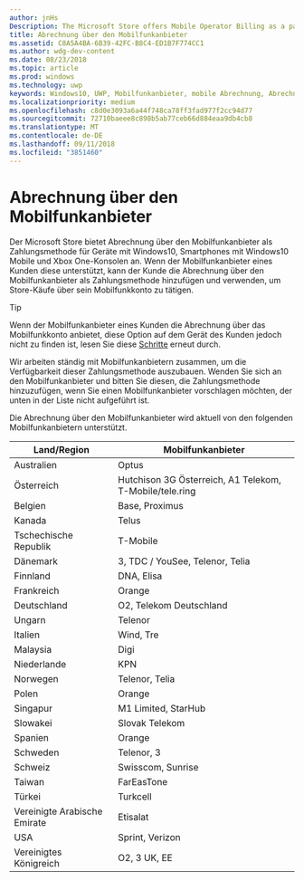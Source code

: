 ```yaml
---
author: jnHs
Description: The Microsoft Store offers Mobile Operator Billing as a payment method for mobile operators who support this capability.
title: Abrechnung über den Mobilfunkanbieter
ms.assetid: C8A5A4BA-6B39-42FC-B8C4-ED1B7F774CC1
ms.author: wdg-dev-content
ms.date: 08/23/2018
ms.topic: article
ms.prod: windows
ms.technology: uwp
keywords: Windows10, UWP, Mobilfunkanbieter, mobile Abrechnung, Abrechnung über den Mobilfunkanbieter
ms.localizationpriority: medium
ms.openlocfilehash: c8d0e3093a6a44f748ca78ff3fad977f2cc94d77
ms.sourcegitcommit: 72710baeee8c898b5ab77ceb66d884eaa9db4cb8
ms.translationtype: MT
ms.contentlocale: de-DE
ms.lasthandoff: 09/11/2018
ms.locfileid: "3851460"
---
```

# <a name="mobile-operator-billing"></a>Abrechnung über den Mobilfunkanbieter


Der Microsoft Store bietet Abrechnung über den Mobilfunkanbieter als Zahlungsmethode für Geräte mit Windows10, Smartphones mit Windows10 Mobile und Xbox One-Konsolen an. Wenn der Mobilfunkanbieter eines Kunden diese unterstützt, kann der Kunde die Abrechnung über den Mobilfunkanbieter als Zahlungsmethode hinzufügen und verwenden, um Store-Käufe über sein Mobilfunkkonto zu tätigen.

> [!TIP]
>  Wenn der Mobilfunkanbieter eines Kunden die Abrechnung über das Mobilfunkkonto anbietet, diese Option auf dem Gerät des Kunden jedoch nicht zu finden ist, lesen Sie diese [Schritte](http://go.microsoft.com/fwlink/p/?LinkId=523993) erneut durch.

Wir arbeiten ständig mit Mobilfunkanbietern zusammen, um die Verfügbarkeit dieser Zahlungsmethode auszubauen. Wenden Sie sich an den Mobilfunkanbieter und bitten Sie diesen, die Zahlungsmethode hinzuzufügen, wenn Sie einen Mobilfunkanbieter vorschlagen möchten, der unten in der Liste nicht aufgeführt ist.

Die Abrechnung über den Mobilfunkanbieter wird aktuell von den folgenden Mobilfunkanbietern unterstützt.

| Land/Region  | Mobilfunkanbieter                 |
|-----------------|----------------------------------|
| Australien       | Optus                            |
| Österreich         | Hutchison 3G Österreich, A1 Telekom, T-Mobile/tele.ring  |
| Belgien         | Base, Proximus                   |
| Kanada          | Telus                            |
| Tschechische Republik  | T-Mobile                         |
| Dänemark         | 3, TDC / YouSee, Telenor, Telia  |
| Finnland         | DNA, Elisa                       |
| Frankreich          | Orange                           |
| Deutschland         | O2, Telekom Deutschland          |
| Ungarn         | Telenor                          |
| Italien           | Wind, Tre                        |
| Malaysia        | Digi                             |
| Niederlande     | KPN                              |
| Norwegen          | Telenor, Telia                   |
| Polen          | Orange                           |
| Singapur       | M1 Limited, StarHub              |
| Slowakei        | Slovak Telekom                   |
| Spanien           | Orange                           |
| Schweden          | Telenor, 3                       |
| Schweiz     | Swisscom, Sunrise                |
| Taiwan          | FarEasTone                       |
| Türkei          | Turkcell                         |
| Vereinigte Arabische Emirate | Etisalat                    |
| USA   | Sprint, Verizon                  |
| Vereinigtes Königreich  | O2, 3 UK, EE                     |

 



 


 

 




